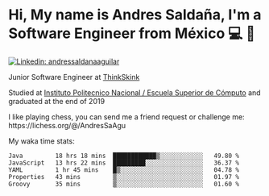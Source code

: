 # Hi, My name is Andres Saldaña, I'm a Software Engineer from México :computer: :boy:

[![Linkedin: andressaldanaaguilar](https://img.shields.io/badge/-andressaldanaaguilar-blue?style=flat-square&logo=Linkedin&logoColor=white&link=https://www.linkedin.com/in/thaianebraga/)](https://www.linkedin.com/in/andressaldanaaguilar)

<p>Junior Software Engineer at <a href="https://www.thinkskink.com/">ThinkSkink</a></p>
<p>Studied at <a href="https://en.wikipedia.org/wiki/ESCOM">Instituto Politecnico Nacional / Escuela Superior de Cómputo</a> and graduated at the end of 2019</p>
<p>I like playing chess, you can send me a friend request or challenge me: https://lichess.org/@/AndresSaAgu</p>

<p> My waka time stats: </p>

<!--START_SECTION:waka-->
```text
Java         18 hrs 18 mins  ████████████▒░░░░░░░░░░░░   49.80 % 
JavaScript   13 hrs 22 mins  █████████░░░░░░░░░░░░░░░░   36.37 % 
YAML         1 hr 45 mins    █▒░░░░░░░░░░░░░░░░░░░░░░░   04.78 % 
Properties   43 mins         ▒░░░░░░░░░░░░░░░░░░░░░░░░   01.97 % 
Groovy       35 mins         ▒░░░░░░░░░░░░░░░░░░░░░░░░   01.60 % 
```
<!--END_SECTION:waka-->
